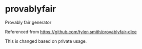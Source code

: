 # provablyfair
Provably fair generator

Referenced from https://github.com/tyler-smith/provablyfair-dice

This is changed based on private usage.